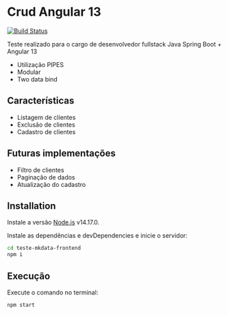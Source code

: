 # Crud Angular 13  

[![Build Status](https://travis-ci.org/joemccann/dillinger.svg?branch=master)](https://travis-ci.org/joemccann/dillinger)

Teste realizado para o cargo de desenvolvedor fullstack Java Spring Boot + Angular 13

- Utilização PIPES
- Modular
- Two data bind

## Características

- Listagem de clíentes
- Exclusão de clientes
- Cadastro de clientes

## Futuras implementações

- Filtro de clientes
- Paginação de dados
- Atualização do cadastro

## Installation

Instale a versão [Node.js](https://nodejs.org/) v14.17.0.

Instale as dependências e devDependencies e inicie o servidor:
```sh
cd teste-mkdata-frontend
npm i 
``` 

## Execução

Execute o comando no terminal:
```sh
npm start
```

